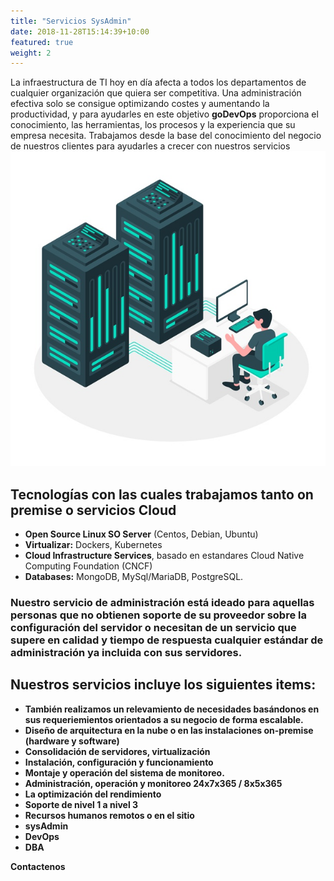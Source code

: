 ```yaml
---
title: "Servicios SysAdmin"
date: 2018-11-28T15:14:39+10:00
featured: true
weight: 2
---
```

La infraestructura de TI hoy en día afecta a todos los departamentos de cualquier organización que quiera ser competitiva. Una administración efectiva solo se consigue optimizando costes y aumentando la productividad, y para ayudarles en este objetivo **goDevOps** proporciona el conocimiento, las herramientas, los procesos y la experiencia que su empresa necesita. Trabajamos desde la base del conocimiento del negocio de nuestros clientes para ayudarles a crecer con nuestros servicios
![SysAdmin](/images/on_premise_vs_on_cloud_v2.jpg)

## Tecnologías con las cuales trabajamos tanto on premise o servicios Cloud
- **Open Source Linux SO Server** (Centos, Debian, Ubuntu)
- **Virtualizar:** Dockers, Kubernetes
- **Cloud Infrastructure Services**, basado en estandares Cloud Native Computing Foundation (CNCF) 
- **Databases:** MongoDB, MySql/MariaDB, PostgreSQL.

### Nuestro servicio de administración está ideado para aquellas personas que no obtienen soporte de su proveedor sobre la configuración del servidor o necesitan de un servicio que supere en calidad y tiempo de respuesta cualquier estándar de administración ya incluida con sus servidores.

## Nuestros servicios incluye los siguientes items:
- **También realizamos un relevamiento de necesidades basándonos en sus requeriemientos orientados a su negocio de forma escalable.**
- **Diseño de arquitectura en la nube o en las instalaciones on-premise (hardware y software)**
- **Consolidación de servidores, virtualización**
- **Instalación, configuración y funcionamiento**
- **Montaje y operación del sistema de monitoreo.**
- **Administración, operación y monitoreo 24x7x365 / 8x5x365**
- **La optimización del rendimiento**
- **Soporte de nivel 1 a nivel 3**
- **Recursos humanos remotos o en el sitio**
- **sysAdmin**
- **DevOps**
- **DBA**

**Contactenos**
